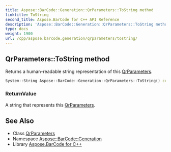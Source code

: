 ```yaml
---
title: Aspose::BarCode::Generation::QrParameters::ToString method
linktitle: ToString
second_title: Aspose.BarCode for C++ API Reference
description: 'Aspose::BarCode::Generation::QrParameters::ToString method. Returns a human-readable string representation of this QrParameters in C++.'
type: docs
weight: 1900
url: /cpp/aspose.barcode.generation/qrparameters/tostring/
---
```

## QrParameters::ToString method


Returns a human-readable string representation of this [QrParameters](../).

```cpp
System::String Aspose::BarCode::Generation::QrParameters::ToString() const override
```


### ReturnValue

A string that represents this [QrParameters](../).

## See Also

* Class [QrParameters](../)
* Namespace [Aspose::BarCode::Generation](../../)
* Library [Aspose.BarCode for C++](../../../)
